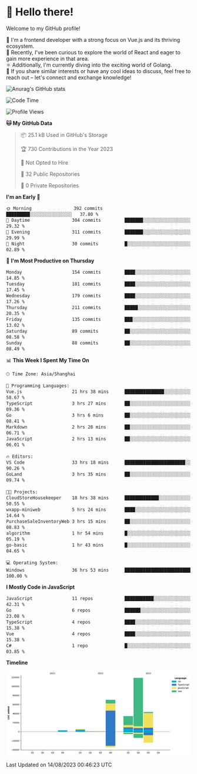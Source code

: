 # 👋 Hello there!

Welcome to my GitHub profile!

🤑 I'm a frontend developer with a strong focus on Vue.js and its thriving ecosystem.    
🌱 Recently, I've been curious to explore the world of React and eager to gain more experience in that area.   
⚛️ Additionally, I'm currently diving into the exciting world of Golang.   
🚀 If you share similar interests or have any cool ideas to discuss, feel free to reach out – let's connect and exchange knowledge!    

![Anurag's GitHub stats](https://github-readme-stats.vercel.app/api?username=huangyul&show_icons=true&&title_color=fff&icon_color=79ff97&text_color=9f9f9f&bg_color=151515&count_private=true)

<!--START_SECTION:waka-->
![Code Time](http://img.shields.io/badge/Code%20Time-327%20hrs%2016%20mins-blue)

![Profile Views](http://img.shields.io/badge/Profile%20Views-72-blue)

**🐱 My GitHub Data** 

> 📦 25.1 kB Used in GitHub's Storage 
 > 
> 🏆 730 Contributions in the Year 2023
 > 
> 🚫 Not Opted to Hire
 > 
> 📜 32 Public Repositories 
 > 
> 🔑 0 Private Repositories 
 > 
**I'm an Early 🐤** 

```text
🌞 Morning                392 commits         █████████░░░░░░░░░░░░░░░░   37.80 % 
🌆 Daytime                304 commits         ███████░░░░░░░░░░░░░░░░░░   29.32 % 
🌃 Evening                311 commits         ███████░░░░░░░░░░░░░░░░░░   29.99 % 
🌙 Night                  30 commits          █░░░░░░░░░░░░░░░░░░░░░░░░   02.89 % 
```
📅 **I'm Most Productive on Thursday** 

```text
Monday                   154 commits         ████░░░░░░░░░░░░░░░░░░░░░   14.85 % 
Tuesday                  181 commits         ████░░░░░░░░░░░░░░░░░░░░░   17.45 % 
Wednesday                179 commits         ████░░░░░░░░░░░░░░░░░░░░░   17.26 % 
Thursday                 211 commits         █████░░░░░░░░░░░░░░░░░░░░   20.35 % 
Friday                   135 commits         ███░░░░░░░░░░░░░░░░░░░░░░   13.02 % 
Saturday                 89 commits          ██░░░░░░░░░░░░░░░░░░░░░░░   08.58 % 
Sunday                   88 commits          ██░░░░░░░░░░░░░░░░░░░░░░░   08.49 % 
```


📊 **This Week I Spent My Time On** 

```text
🕑︎ Time Zone: Asia/Shanghai

💬 Programming Languages: 
Vue.js                   21 hrs 38 mins      ███████████████░░░░░░░░░░   58.67 % 
TypeScript               3 hrs 27 mins       ██░░░░░░░░░░░░░░░░░░░░░░░   09.36 % 
Go                       3 hrs 6 mins        ██░░░░░░░░░░░░░░░░░░░░░░░   08.41 % 
Markdown                 2 hrs 28 mins       ██░░░░░░░░░░░░░░░░░░░░░░░   06.71 % 
JavaScript               2 hrs 13 mins       ██░░░░░░░░░░░░░░░░░░░░░░░   06.01 % 

🔥 Editors: 
VS Code                  33 hrs 18 mins      ███████████████████████░░   90.26 % 
GoLand                   3 hrs 35 mins       ██░░░░░░░░░░░░░░░░░░░░░░░   09.74 % 

🐱‍💻 Projects: 
CloudStoreHousekeeper    18 hrs 38 mins      █████████████░░░░░░░░░░░░   50.55 % 
wxapp-miniweb            5 hrs 24 mins       ████░░░░░░░░░░░░░░░░░░░░░   14.64 % 
PurchaseSaleInventoryWeb 3 hrs 15 mins       ██░░░░░░░░░░░░░░░░░░░░░░░   08.83 % 
algorithm                1 hr 54 mins        █░░░░░░░░░░░░░░░░░░░░░░░░   05.19 % 
go-basic                 1 hr 43 mins        █░░░░░░░░░░░░░░░░░░░░░░░░   04.65 % 

💻 Operating System: 
Windows                  36 hrs 53 mins      █████████████████████████   100.00 % 
```

**I Mostly Code in JavaScript** 

```text
JavaScript               11 repos            ███████████░░░░░░░░░░░░░░   42.31 % 
Go                       6 repos             ██████░░░░░░░░░░░░░░░░░░░   23.08 % 
TypeScript               4 repos             ████░░░░░░░░░░░░░░░░░░░░░   15.38 % 
Vue                      4 repos             ████░░░░░░░░░░░░░░░░░░░░░   15.38 % 
C#                       1 repo              █░░░░░░░░░░░░░░░░░░░░░░░░   03.85 % 
```



**Timeline**

![Lines of Code chart](https://raw.githubusercontent.com/huangyul/huangyul/main/assets/bar_graph.png)


 Last Updated on 14/08/2023 00:46:23 UTC
<!--END_SECTION:waka-->
